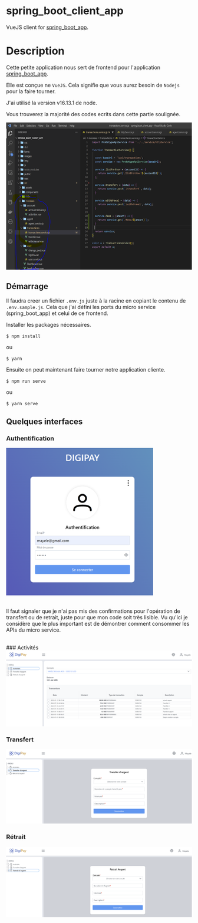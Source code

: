 # spring_boot_client_app
VueJS client for  <a href="https://github.com/jeremielodi/spring_boot_client_app.git">spring_boot_app</a>.

# Description

Cette petite application nous sert de frontend pour l'application <a href="https://github.com/jeremielodi/spring_boot_client_app.git">spring_boot_app</a>.

Elle est conçue ne ```VueJS```. Cela signifie que vous aurez besoin de ```Nodejs``` pour la faire tourner.

J'ai utilisé la version v16.13.1 de node.

Vous trouverez la majorité des codes ecrits dans cette partie soulignée.

<img src="./screens/codes.PNG" height="400"/>


## Démarrage

Il faudra creer un fichier ```.env.js``` juste à la racine en copiant le contenu de ```.env.sample.js```. Cela que j'ai défini les ports du micro service (spring_boot_app) et celui de ce frontend.

Installer les packages nécessaires.

```shell
$ npm install
```
ou


```shell
$ yarn
```

Ensuite on peut maintenant faire tourner notre application cliente.

```shell
$ npm run serve
```
ou


```shell
$ yarn serve
```

## Quelques interfaces

### Authentification

<img src="./screens/login.PNG" height="400"/>
<br/><br/>
<p>
Il faut signaler que je n'ai pas mis des confirmations pour l'opération de transfert ou de retrait, juste pour que mon code soit très lisible. Vu qu'ici je considère que le plus important est de démontrer comment consommer les APIs du micro service.
</p>
<br/>
### Activités

<img src="./screens/activities.PNG" />


### Transfert

<img src="./screens/transfer.PNG" />

### Rétrait

<img src="./screens/withdrawal.PNG" />
